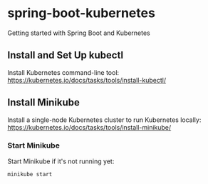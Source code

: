 # spring-boot-kubernetes
Getting started with Spring Boot and Kubernetes

## Install and Set Up kubectl
Install Kubernetes command-line tool:  
https://kubernetes.io/docs/tasks/tools/install-kubectl/

## Install Minikube
Install a single-node Kubernetes cluster to run Kubernetes locally:  
https://kubernetes.io/docs/tasks/tools/install-minikube/

### Start Minikube
Start Minikube if it's not running yet:
```bash
minikube start
```
